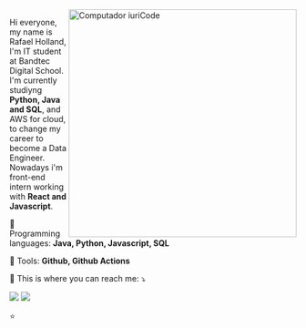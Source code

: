 <img src="https://raw.githubusercontent.com/MicaelliMedeiros/micaellimedeiros/master/image/computer-illustration.png" min-width="400px" max-width="400px" width="400px" align="right" alt="Computador iuriCode">

<p align="left"> 
  Hi everyone, my name is Rafael Holland, I'm IT student at Bandtec Digital School.<br>
  I'm currently studiyng <strong>Python, Java and SQL</strong>, and AWS for cloud, to change my career to become a Data Engineer.<br>
  Nowadays i'm front-end intern working with <strong>React and Javascript</strong>.
</p>

<p align="left">
  🦄 Programming languages: <strong>Java, Python, Javascript, SQL</strong>
</p>

<p align="left">
  💼 Tools: <strong>Github, Github Actions</strong>
</p>

<p align="left">
  💌 This is where you can reach me: ⤵️
</p>

<p align="left">
  <a href="mailto:name@email.com" alt="Gmail">
  <img src="https://img.shields.io/badge/-Gmail-FF0000?style=flat-square&labelColor=FF0000&logo=gmail&logoColor=white&link=rafaelholland9@gmail.com" /></a>

  <a href="https://www.linkedin.com/in/rafaelholland/" target="_blank" alt="Linkedin">
  <img src="https://img.shields.io/badge/-Linkedin-0e76a8?style=flat-square&logo=Linkedin&logoColor=white&link=https://www.linkedin.com/in/rafaelholland/" /></a>

</p>  


⭐️
